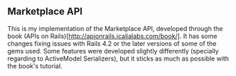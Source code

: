 ## Marketplace API

This is my implementation of the Marketplace API, developed through the book (APIs on Rails)[http://apionrails.icalialabs.com/book/].
It has some changes fixing issues with Rails 4.2 or the later versions of some of the gems used. Some features were developed slightly differently (specially regarding to ActiveModel Serializers), but it sticks as much as possible with the book's tutorial.
